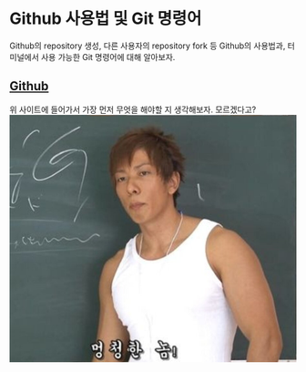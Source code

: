 # Github 사용법 및 Git 명령어
Github의 repository 생성, 다른 사용자의 repository fork 등 Github의 사용법과, 터미널에서 사용 가능한 Git 명령어에 대해 알아보자.
## [Github](https://github.com)
위 사이트에 들어가서 가장 먼저 무엇을 해야할 지 생각해보자. 모르겠다고?  
![ikhyunsim](../statics/simikhyun.png)